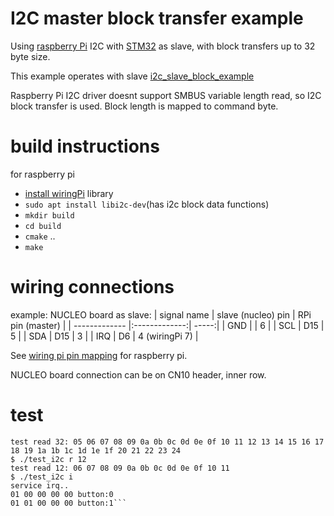 # I2C master block transfer example
Using [raspberry Pi](https://en.wikipedia.org/wiki/Raspberry_Pi) I2C with [STM32](https://www.st.com/en/ecosystems/stm32-nucleo.html?querycriteria=productId=SC2003) as slave, with block transfers up to 32 byte size.

This example operates with slave [i2c_slave_block_example](https://os.mbed.com/users/dudmuck/code/i2c_slave_block_example/)

Raspberry Pi I2C driver doesnt support SMBUS variable length read, so I2C block transfer is used.  Block length is mapped to command byte.

# build instructions
for raspberry pi
* [install wiringPi](http://wiringpi.com/download-and-install/) library
* ``sudo apt install libi2c-dev``(has i2c block data functions)
* ``mkdir build``
* ``cd build``
* ``cmake`` ..
* ``make``

# wiring connections
example: NUCLEO board as slave:
| signal name      | slave (nucleo) pin    | RPi pin (master)  |
| ------------- |:-------------:| -----:|
| GND      |  | 6 |
| SCL      | D15      |  5 |
| SDA | D15      |  3 |
| IRQ | D6      |  4  (wiringPi 7) |

See [wiring pi pin mapping](http://wiringpi.com/pins/) for raspberry pi.

NUCLEO board connection can be on CN10 header, inner row.

# test
```$ ./test_i2c r 32
test read 32: 05 06 07 08 09 0a 0b 0c 0d 0e 0f 10 11 12 13 14 15 16 17 18 19 1a 1b 1c 1d 1e 1f 20 21 22 23 24 
$ ./test_i2c r 12
test read 12: 06 07 08 09 0a 0b 0c 0d 0e 0f 10 11 
$ ./test_i2c i
service irq..
01 00 00 00 00 button:0 
01 01 00 00 00 button:1```

